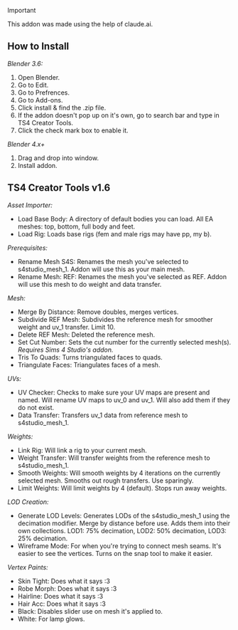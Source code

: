> [!IMPORTANT]
> This addon was made using the help of claude.ai.

## How to Install
_Blender 3.6:_
1. Open Blender.
2. Go to Edit.
3. Go to Prefrences.
4. Go to Add-ons.
5. Click install & find the .zip file.
6. If the addon doesn't pop up on it's own, go to search bar and type in TS4 Creator Tools.
7. Click the check mark box to enable it.
   
_Blender 4.x+_
1. Drag and drop into window.
2. Install addon.

## TS4 Creator Tools v1.6
_Asset Importer:_
- Load Base Body: A directory of default bodies you can load. All EA meshes: top, bottom, full body and feet.
- Load Rig: Loads base rigs (fem and male rigs may have pp, my b).

_Prerequisites:_
- Rename Mesh S4S: Renames the mesh you've selected to s4studio_mesh_1. Addon will use this as your main mesh.
- Rename Mesh: REF: Renames the mesh you've selected as REF. Addon will use this mesh to do weight and data transfer.

_Mesh:_
- Merge By Distance: Remove doubles, merges vertices.
- Subdivide REF Mesh: Subdivides the reference mesh for smoother weight and uv_1 transfer. Limit 10.
- Delete REF Mesh: Deleted the reference mesh.
- Set Cut Number: Sets the cut number for the currently selected mesh(s). _Requires Sims 4 Studio's addon._
- Tris To Quads: Turns triangulated faces to quads.
- Triangulate Faces: Triangulates faces of a mesh.

_UVs:_
- UV Checker: Checks to make sure your UV maps are present and named. Will rename UV maps to uv_0 and uv_1. Will also add them if they do not exist.
- Data Transfer: Transfers uv_1 data from reference mesh to s4studio_mesh_1.

_Weights:_
- Link Rig: Will link a rig to your current mesh.
- Weight Transfer: Will transfer weights from the reference mesh to s4studio_mesh_1.
- Smooth Weights: Will smooth weights by 4 iterations on the currently selected mesh. Smooths out rough transfers. Use sparingly.
- Limit Weights: Will limit weights by 4 (default). Stops run away weights.

_LOD Creation:_
- Generate LOD Levels: Generates LODs of the s4studio_mesh_1 using the decimation modifier. Merge by distance before use. Adds them into their own collections. LOD1: 75% decimation, LOD2: 50% decimation, LOD3: 25% decimation.
- Wireframe Mode: For when you're trying to connect mesh seams. It's easier to see the vertices. Turns on the snap tool to make it easier.

_Vertex Paints:_
- Skin Tight: Does what it says :3
- Robe Morph: Does what it says :3
- Hairline: Does what it says :3
- Hair Acc: Does what it says :3
- Black: Disables slider use on mesh it's applied to.
- White: For lamp glows.
